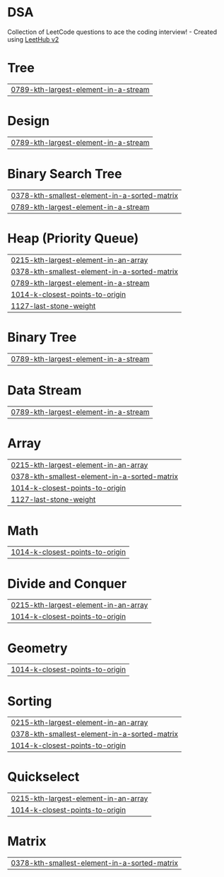 # DSA
Collection of LeetCode questions to ace the coding interview! - Created using [LeetHub v2](https://github.com/arunbhardwaj/LeetHub-2.0)


# Tree
|  |
| ------- |
| [0789-kth-largest-element-in-a-stream](https://github.com/saket-prime/DSA/tree/master/0789-kth-largest-element-in-a-stream) |
# Design
|  |
| ------- |
| [0789-kth-largest-element-in-a-stream](https://github.com/saket-prime/DSA/tree/master/0789-kth-largest-element-in-a-stream) |
# Binary Search Tree
|  |
| ------- |
| [0378-kth-smallest-element-in-a-sorted-matrix](https://github.com/saket-prime/DSA/tree/master/0378-kth-smallest-element-in-a-sorted-matrix) |
| [0789-kth-largest-element-in-a-stream](https://github.com/saket-prime/DSA/tree/master/0789-kth-largest-element-in-a-stream) |
# Heap (Priority Queue)
|  |
| ------- |
| [0215-kth-largest-element-in-an-array](https://github.com/saket-prime/DSA/tree/master/0215-kth-largest-element-in-an-array) |
| [0378-kth-smallest-element-in-a-sorted-matrix](https://github.com/saket-prime/DSA/tree/master/0378-kth-smallest-element-in-a-sorted-matrix) |
| [0789-kth-largest-element-in-a-stream](https://github.com/saket-prime/DSA/tree/master/0789-kth-largest-element-in-a-stream) |
| [1014-k-closest-points-to-origin](https://github.com/saket-prime/DSA/tree/master/1014-k-closest-points-to-origin) |
| [1127-last-stone-weight](https://github.com/saket-prime/DSA/tree/master/1127-last-stone-weight) |
# Binary Tree
|  |
| ------- |
| [0789-kth-largest-element-in-a-stream](https://github.com/saket-prime/DSA/tree/master/0789-kth-largest-element-in-a-stream) |
# Data Stream
|  |
| ------- |
| [0789-kth-largest-element-in-a-stream](https://github.com/saket-prime/DSA/tree/master/0789-kth-largest-element-in-a-stream) |
# Array
|  |
| ------- |
| [0215-kth-largest-element-in-an-array](https://github.com/saket-prime/DSA/tree/master/0215-kth-largest-element-in-an-array) |
| [0378-kth-smallest-element-in-a-sorted-matrix](https://github.com/saket-prime/DSA/tree/master/0378-kth-smallest-element-in-a-sorted-matrix) |
| [1014-k-closest-points-to-origin](https://github.com/saket-prime/DSA/tree/master/1014-k-closest-points-to-origin) |
| [1127-last-stone-weight](https://github.com/saket-prime/DSA/tree/master/1127-last-stone-weight) |
# Math
|  |
| ------- |
| [1014-k-closest-points-to-origin](https://github.com/saket-prime/DSA/tree/master/1014-k-closest-points-to-origin) |
# Divide and Conquer
|  |
| ------- |
| [0215-kth-largest-element-in-an-array](https://github.com/saket-prime/DSA/tree/master/0215-kth-largest-element-in-an-array) |
| [1014-k-closest-points-to-origin](https://github.com/saket-prime/DSA/tree/master/1014-k-closest-points-to-origin) |
# Geometry
|  |
| ------- |
| [1014-k-closest-points-to-origin](https://github.com/saket-prime/DSA/tree/master/1014-k-closest-points-to-origin) |
# Sorting
|  |
| ------- |
| [0215-kth-largest-element-in-an-array](https://github.com/saket-prime/DSA/tree/master/0215-kth-largest-element-in-an-array) |
| [0378-kth-smallest-element-in-a-sorted-matrix](https://github.com/saket-prime/DSA/tree/master/0378-kth-smallest-element-in-a-sorted-matrix) |
| [1014-k-closest-points-to-origin](https://github.com/saket-prime/DSA/tree/master/1014-k-closest-points-to-origin) |
# Quickselect
|  |
| ------- |
| [0215-kth-largest-element-in-an-array](https://github.com/saket-prime/DSA/tree/master/0215-kth-largest-element-in-an-array) |
| [1014-k-closest-points-to-origin](https://github.com/saket-prime/DSA/tree/master/1014-k-closest-points-to-origin) |
# Matrix
|  |
| ------- |
| [0378-kth-smallest-element-in-a-sorted-matrix](https://github.com/saket-prime/DSA/tree/master/0378-kth-smallest-element-in-a-sorted-matrix) |